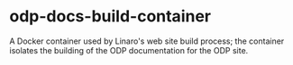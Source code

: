 # odp-docs-build-container
A Docker container used by Linaro's web site build process; the container isolates the building of the ODP documentation for the ODP site.
